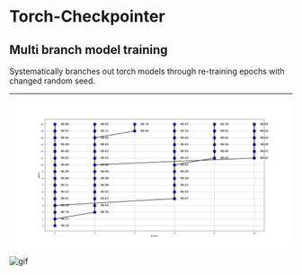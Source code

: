 # Torch-Checkpointer

## Multi branch model training

Systematically branches out torch models through re-training epochs with changed random seed. 

---

![image1](checkpoint_tree2d.png)

![gif](https://i.imgur.com/1a5B6Qi.gif)
